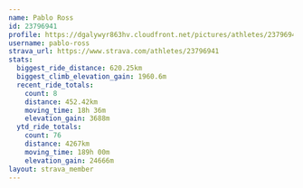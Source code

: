 ```yaml
---
name: Pablo Ross
id: 23796941
profile: https://dgalywyr863hv.cloudfront.net/pictures/athletes/23796941/14615399/1/large.jpg
username: pablo-ross
strava_url: https://www.strava.com/athletes/23796941
stats:
  biggest_ride_distance: 620.25km
  biggest_climb_elevation_gain: 1960.6m
  recent_ride_totals:
    count: 8
    distance: 452.42km
    moving_time: 18h 36m
    elevation_gain: 3688m
  ytd_ride_totals:
    count: 76
    distance: 4267km
    moving_time: 189h 00m
    elevation_gain: 24666m
layout: strava_member
--- 
```

